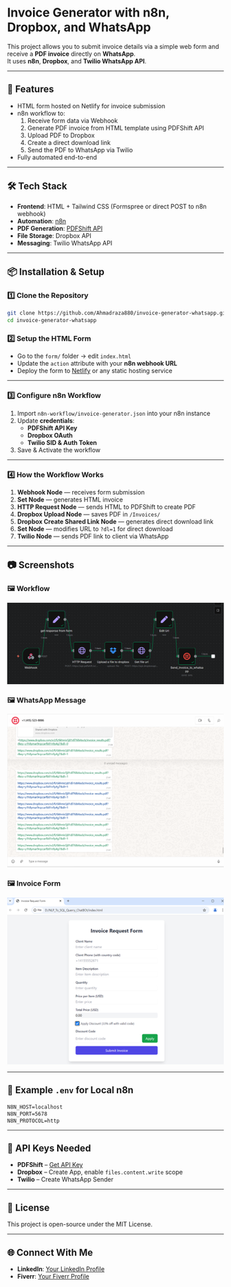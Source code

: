 # Invoice Generator with n8n, Dropbox, and WhatsApp

This project allows you to submit invoice details via a simple web form and receive a **PDF invoice** directly on **WhatsApp**.  
It uses **n8n**, **Dropbox**, and **Twilio WhatsApp API**.

---

## 🚀 Features
- HTML form hosted on Netlify for invoice submission
- n8n workflow to:
  1. Receive form data via Webhook
  2. Generate PDF invoice from HTML template using PDFShift API
  3. Upload PDF to Dropbox
  4. Create a direct download link
  5. Send the PDF to WhatsApp via Twilio
- Fully automated end-to-end

---

## 🛠️ Tech Stack
- **Frontend**: HTML + Tailwind CSS (Formspree or direct POST to n8n webhook)
- **Automation**: [n8n](https://n8n.io/)
- **PDF Generation**: [PDFShift API](https://pdfshift.io/)
- **File Storage**: Dropbox API
- **Messaging**: Twilio WhatsApp API

---

## 📦 Installation & Setup

### 1️⃣ Clone the Repository
```bash
git clone https://github.com/Ahmadraza880/invoice-generator-whatsapp.git
cd invoice-generator-whatsapp
```

### 2️⃣ Setup the HTML Form
- Go to the `form/` folder → edit `index.html`
- Update the `action` attribute with your **n8n webhook URL**
- Deploy the form to [Netlify](https://www.netlify.com/) or any static hosting service

---

### 3️⃣ Configure n8n Workflow
1. Import `n8n-workflow/invoice-generator.json` into your n8n instance
2. Update **credentials**:
   - **PDFShift API Key**
   - **Dropbox OAuth**
   - **Twilio SID & Auth Token**
3. Save & Activate the workflow

---

### 4️⃣ How the Workflow Works
1. **Webhook Node** — receives form submission
2. **Set Node** — generates HTML invoice
3. **HTTP Request Node** — sends HTML to PDFShift to create PDF
4. **Dropbox Upload Node** — saves PDF in `/Invoices/`
5. **Dropbox Create Shared Link Node** — generates direct download link
6. **Set Node** — modifies URL to `?dl=1` for direct download
7. **Twilio Node** — sends PDF link to client via WhatsApp

---

## 📷 Screenshots

### 🖼️ Workflow
![Workflow Screenshot](docs/workflow.png)

### 🖼️ WhatsApp Message
![WhatsApp Screenshot](docs/whatsapp.png)

### 🖼️ Invoice Form
![Form Screenshot](docs/form.png)

---

## 📄 Example `.env` for Local n8n
```env
N8N_HOST=localhost
N8N_PORT=5678
N8N_PROTOCOL=http
```

---

## 🔑 API Keys Needed
- **PDFShift** – [Get API Key](https://pdfshift.io/)
- **Dropbox** – Create App, enable `files.content.write` scope
- **Twilio** – Create WhatsApp Sender

---

## 📜 License
This project is open-source under the MIT License.

---

## 🌐 Connect With Me
- **LinkedIn**: [Your LinkedIn Profile](www.linkedin.com/in/ahmad-raza-403bbd0278)
- **Fiverr**: [Your Fiverr Profile](https://www.fiverr.com/users/nitrola/)

